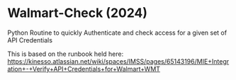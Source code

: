 
# Walmart-Check (2024)
Python Routine to quickly Authenticate and check access for a given set of API Credentials

This is based on the runbook held here:
https://kinesso.atlassian.net/wiki/spaces/IMSS/pages/65143196/MIE+Integration+-+Verify+API+Credentials+for+Walmart+WMT
